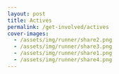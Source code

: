 ```yaml
---
layout: post
title: Actives
permalink: /get-involved/actives
cover-images:
  - /assets/img/runner/share2.png
  - /assets/img/runner/share3.png
  - /assets/img/runner/share1.png
  - /assets/img/runner/share4.png
---
```


<!-- <img src="/assets/img/runner/share2.png" class="img-fluid"> -->

<!-- <img src="/assets/img/runner/share3.png" class="img-fluid"> -->

<!-- <img src="/assets/img/runner/share1.png" class="img-fluid"> -->
